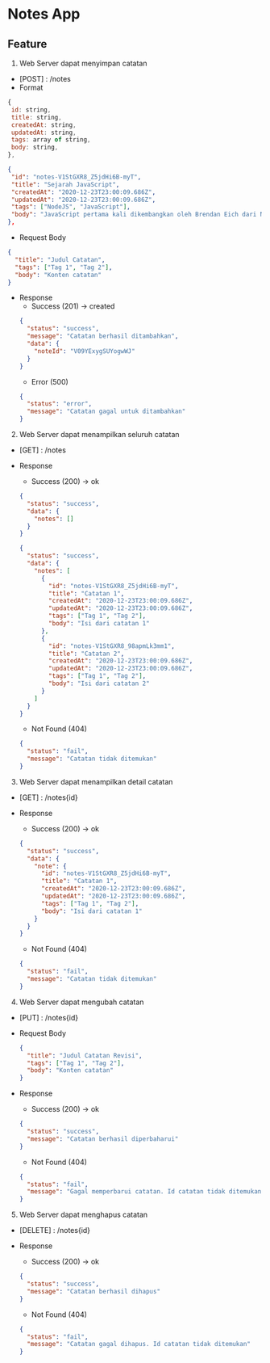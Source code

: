 # Notes App

## **Feature**

1. Web Server dapat menyimpan catatan

- [POST] : /notes
- Format

```javascript
{
 id: string,
 title: string,
 createdAt: string,
 updatedAt: string,
 tags: array of string,
 body: string,
},
```

```json
{
 "id": "notes-V1StGXR8_Z5jdHi6B-myT",
 "title": "Sejarah JavaScript",
 "createdAt": "2020-12-23T23:00:09.686Z",
 "updatedAt": "2020-12-23T23:00:09.686Z",
 "tags": ["NodeJS", "JavaScript"],
 "body": "JavaScript pertama kali dikembangkan oleh Brendan Eich dari Netscape di bawah nama Mocha, yang nantinya namanya diganti menjadi LiveScript, dan akhirnya menjadi JavaScript. Navigator sebelumnya telah mendukung Java untuk lebih bisa dimanfaatkan para pemrogram yang non-Java.",
},
```

- Request Body

```json
{
  "title": "Judul Catatan",
  "tags": ["Tag 1", "Tag 2"],
  "body": "Konten catatan"
}
```

- Response
  - Success (201) -> created
  ```json
  {
    "status": "success",
    "message": "Catatan berhasil ditambahkan",
    "data": {
      "noteId": "V09YExygSUYogwWJ"
    }
  }
  ```
  - Error (500)
  ```json
  {
    "status": "error",
    "message": "Catatan gagal untuk ditambahkan"
  }
  ```

2. Web Server dapat menampilkan seluruh catatan

- [GET] : /notes
- Response

  - Success (200) -> ok

  ```json
  {
    "status": "success",
    "data": {
      "notes": []
    }
  }
  ```

  ```json
  {
    "status": "success",
    "data": {
      "notes": [
        {
          "id": "notes-V1StGXR8_Z5jdHi6B-myT",
          "title": "Catatan 1",
          "createdAt": "2020-12-23T23:00:09.686Z",
          "updatedAt": "2020-12-23T23:00:09.686Z",
          "tags": ["Tag 1", "Tag 2"],
          "body": "Isi dari catatan 1"
        },
        {
          "id": "notes-V1StGXR8_98apmLk3mm1",
          "title": "Catatan 2",
          "createdAt": "2020-12-23T23:00:09.686Z",
          "updatedAt": "2020-12-23T23:00:09.686Z",
          "tags": ["Tag 1", "Tag 2"],
          "body": "Isi dari catatan 2"
        }
      ]
    }
  }
  ```

  - Not Found (404)

  ```json
  {
    "status": "fail",
    "message": "Catatan tidak ditemukan"
  }
  ```

3. Web Server dapat menampilkan detail catatan

- [GET] : /notes{id}
- Response

  - Success (200) -> ok

  ```json
  {
    "status": "success",
    "data": {
      "note": {
        "id": "notes-V1StGXR8_Z5jdHi6B-myT",
        "title": "Catatan 1",
        "createdAt": "2020-12-23T23:00:09.686Z",
        "updatedAt": "2020-12-23T23:00:09.686Z",
        "tags": ["Tag 1", "Tag 2"],
        "body": "Isi dari catatan 1"
      }
    }
  }
  ```

  - Not Found (404)

  ```json
  {
    "status": "fail",
    "message": "Catatan tidak ditemukan"
  }
  ```

4. Web Server dapat mengubah catatan

- [PUT] : /notes{id}
- Request Body
  ```json
  {
    "title": "Judul Catatan Revisi",
    "tags": ["Tag 1", "Tag 2"],
    "body": "Konten catatan"
  }
  ```
- Response

  - Success (200) -> ok

  ```json
  {
    "status": "success",
    "message": "Catatan berhasil diperbaharui"
  }
  ```

  - Not Found (404)

  ```json
  {
    "status": "fail",
    "message": "Gagal memperbarui catatan. Id catatan tidak ditemukan"
  }
  ```

5. Web Server dapat menghapus catatan

- [DELETE] : /notes{id}
- Response

  - Success (200) -> ok

  ```json
  {
    "status": "success",
    "message": "Catatan berhasil dihapus"
  }
  ```

  - Not Found (404)

  ```json
  {
    "status": "fail",
    "message": "Catatan gagal dihapus. Id catatan tidak ditemukan"
  }
  ```